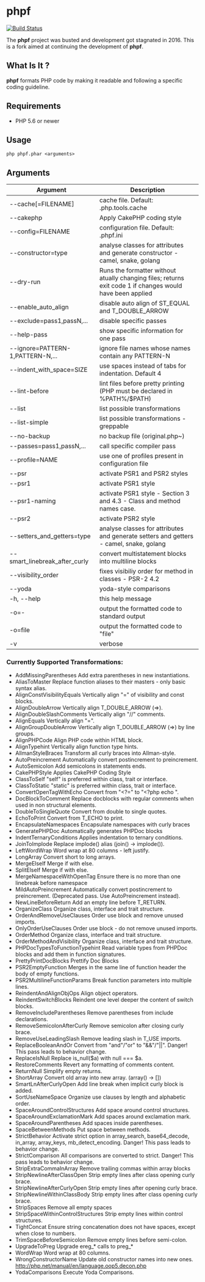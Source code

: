 # phpf

[![Build Status](https://travis-ci.org/subins2000/phpF.svg?branch=master)](https://travis-ci.org/subins2000/phpF)

The **phpf** project was busted and development got stagnated in 2016. This is a fork aimed at continuing the development of **phpf**.

## What Is It ?

**phpf** formats PHP code by making it readable and following a specific coding guideline.

## Requirements

* PHP 5.6 or newer

## Usage

```
php phpf.phar <arguments>
```

## Arguments

| Argument | Description |
| -------- | ----------- |
| --cache[=FILENAME] | cache file. Default: .php.tools.cache |
| --cakephp | Apply CakePHP coding style |
| --config=FILENAME | configuration file. Default: .phpf.ini |
| --constructor=type | analyse classes for attributes and generate constructor - camel, snake, golang |
| --dry-run | Runs the formatter without atually changing files; returns exit code 1 if changes would have been applied |
| --enable_auto_align | disable auto align of ST_EQUAL and T_DOUBLE_ARROW |
| --exclude=pass1,passN,... | disable specific passes |
| --help-pass | show specific information for one pass |
| --ignore=PATTERN-1,PATTERN-N,... | ignore file names whose names contain any PATTERN-N |
| --indent_with_space=SIZE | use spaces instead of tabs for indentation. Default 4 |
| --lint-before | lint files before pretty printing (PHP must be declared in %PATH%/$PATH) |
| --list | list possible transformations |
| --list-simple | list possible transformations - greppable |
| --no-backup | no backup file (original.php~) |
| --passes=pass1,passN,... | call specific compiler pass |
| --profile=NAME | use one of profiles present in configuration file |
| --psr | activate PSR1 and PSR2 styles |
| --psr1 | activate PSR1 style |
| --psr1-naming | activate PSR1 style - Section 3 and 4.3 - Class and method names case. |
| --psr2 | activate PSR2 style |
| --setters_and_getters=type | analyse classes for attributes and generate setters and getters - camel, snake, golang |
| --smart_linebreak_after_curly | convert multistatement blocks into multiline blocks |
| --visibility_order | fixes visibiliy order for method in classes - PSR-2 4.2 |
| --yoda | yoda-style comparisons |
| -h, --help | this help message |
| -o=- | output the formatted code to standard output |
| -o=file | output the formatted code to "file" |
| -v | verbose |


### Currently Supported Transformations:

 * AddMissingParentheses             Add extra parentheses in new instantiations.
 * AliasToMaster                     Replace function aliases to their masters - only basic syntax alias.
 * AlignConstVisibilityEquals        Vertically align "=" of visibility and const blocks.
 * AlignDoubleArrow                  Vertically align T_DOUBLE_ARROW (=>).
 * AlignDoubleSlashComments          Vertically align "//" comments.
 * AlignEquals                       Vertically align "=".
 * AlignGroupDoubleArrow             Vertically align T_DOUBLE_ARROW (=>) by line groups.
 * AlignPHPCode                      Align PHP code within HTML block.
 * AlignTypehint                     Vertically align function type hints.
 * AllmanStyleBraces                 Transform all curly braces into Allman-style.
 * AutoPreincrement                  Automatically convert postincrement to preincrement.
 * AutoSemicolon                     Add semicolons in statements ends.
 * CakePHPStyle                      Applies CakePHP Coding Style
 * ClassToSelf                       "self" is preferred within class, trait or interface.
 * ClassToStatic                     "static" is preferred within class, trait or interface.
 * ConvertOpenTagWithEcho            Convert from "<?=" to "<?php echo ".
 * DocBlockToComment                 Replace docblocks with regular comments when used in non structural elements.
 * DoubleToSingleQuote               Convert from double to single quotes.
 * EchoToPrint                       Convert from T_ECHO to print.
 * EncapsulateNamespaces             Encapsulate namespaces with curly braces
 * GeneratePHPDoc                    Automatically generates PHPDoc blocks
 * IndentTernaryConditions           Applies indentation to ternary conditions.
 * JoinToImplode                     Replace implode() alias (join() -> implode()).
 * LeftWordWrap                      Word wrap at 80 columns - left justify.
 * LongArray                         Convert short to long arrays.
 * MergeElseIf                       Merge if with else.
 * SplitElseIf                       Merge if with else.
 * MergeNamespaceWithOpenTag         Ensure there is no more than one linebreak before namespace
 * MildAutoPreincrement              Automatically convert postincrement to preincrement. (Deprecated pass. Use AutoPreincrement instead).
 * NewLineBeforeReturn               Add an empty line before T_RETURN.
 * OrganizeClass                     Organize class, interface and trait structure.
 * OrderAndRemoveUseClauses          Order use block and remove unused imports.
 * OnlyOrderUseClauses               Order use block - do not remove unused imports.
 * OrderMethod                       Organize class, interface and trait structure.
 * OrderMethodAndVisibility          Organize class, interface and trait structure.
 * PHPDocTypesToFunctionTypehint     Read variable types from PHPDoc blocks and add them in function signatures.
 * PrettyPrintDocBlocks              Prettify Doc Blocks
 * PSR2EmptyFunction                 Merges in the same line of function header the body of empty functions.
 * PSR2MultilineFunctionParams       Break function parameters into multiple lines.
 * ReindentAndAlignObjOps            Align object operators.
 * ReindentSwitchBlocks              Reindent one level deeper the content of switch blocks.
 * RemoveIncludeParentheses          Remove parentheses from include declarations.
 * RemoveSemicolonAfterCurly         Remove semicolon after closing curly brace.
 * RemoveUseLeadingSlash             Remove leading slash in T_USE imports.
 * ReplaceBooleanAndOr               Convert from "and"/"or" to "&&"/"||". Danger! This pass leads to behavior change.
 * ReplaceIsNull                     Replace is_null($a) with null === $a.
 * RestoreComments                   Revert any formatting of comments content.
 * ReturnNull                        Simplify empty returns.
 * ShortArray                        Convert old array into new array. (array() -> [])
 * SmartLnAfterCurlyOpen             Add line break when implicit curly block is added.
 * SortUseNameSpace                  Organize use clauses by length and alphabetic order.
 * SpaceAroundControlStructures      Add space around control structures.
 * SpaceAroundExclamationMark        Add spaces around exclamation mark.
 * SpaceAroundParentheses            Add spaces inside parentheses.
 * SpaceBetweenMethods               Put space between methods.
 * StrictBehavior                    Activate strict option in array_search, base64_decode, in_array, array_keys, mb_detect_encoding. Danger! This pass leads to behavior change.
 * StrictComparison                  All comparisons are converted to strict. Danger! This pass leads to behavior change.
 * StripExtraCommaInArray            Remove trailing commas within array blocks
 * StripNewlineAfterClassOpen        Strip empty lines after class opening curly brace.
 * StripNewlineAfterCurlyOpen        Strip empty lines after opening curly brace.
 * StripNewlineWithinClassBody       Strip empty lines after class opening curly brace.
 * StripSpaces                       Remove all empty spaces
 * StripSpaceWithinControlStructures Strip empty lines within control structures.
 * TightConcat                       Ensure string concatenation does not have spaces, except when close to numbers.
 * TrimSpaceBeforeSemicolon          Remove empty lines before semi-colon.
 * UpgradeToPreg                     Upgrade ereg_* calls to preg_*
 * WordWrap                          Word wrap at 80 columns.
 * WrongConstructorName              Update old constructor names into new ones. http://php.net/manual/en/language.oop5.decon.php
 * YodaComparisons                   Execute Yoda Comparisons.
